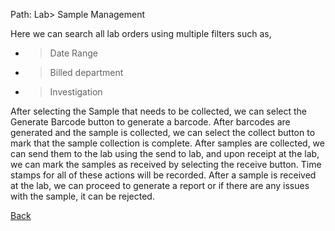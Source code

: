 Path: Lab> Sample Management

Here we can search all lab orders using multiple filters such as,
* > Date Range
* > Billed department
* > Investigation

After selecting the Sample that needs to be collected, we can select the Generate Barcode button to generate a barcode. After barcodes are generated and the sample is collected, we can select the collect button to mark that the sample collection is complete. After samples are collected, we can send them to the lab using the send to lab, and upon receipt at the lab, we can mark the samples as received by selecting the receive button. Time stamps for all of these actions will be recorded. After a sample is received at the lab, we can proceed to generate a report or if there are any issues with the sample, it can be rejected. 

[Back](https://github.com/hmislk/hmis/wiki)
